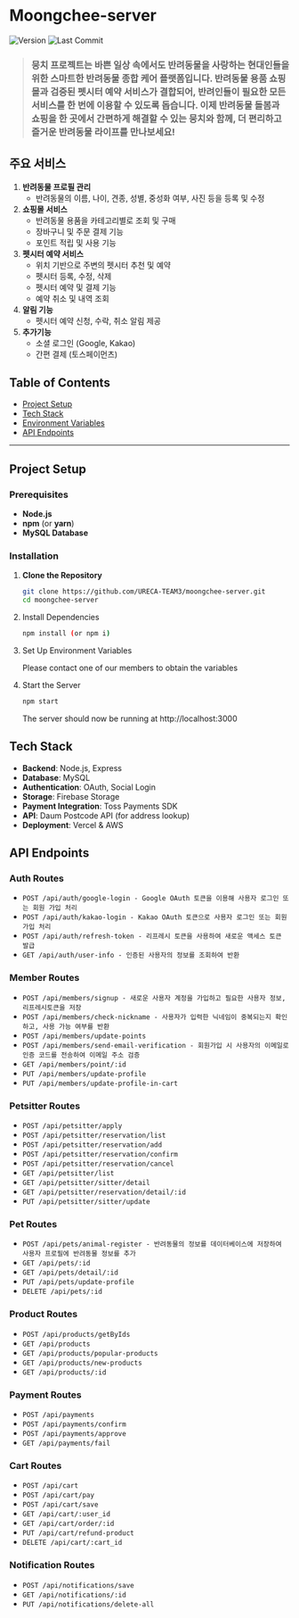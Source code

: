 # **Moongchee-server**

![Version](https://img.shields.io/github/v/release/URECA-TEAM3/moongchee-server)
![Last Commit](https://img.shields.io/github/last-commit/URECA-TEAM3/moongchee-server)

> ### **뭉치** 프로젝트는 바쁜 일상 속에서도 반려동물을 사랑하는 현대인들을 위한 스마트한 반려동물 종합 케어 플랫폼입니다. 반려동물 용품 쇼핑몰과 검증된 펫시터 예약 서비스가 결합되어, 반려인들이 필요한 모든 서비스를 한 번에 이용할 수 있도록 돕습니다. 이제 반려동물 돌봄과 쇼핑을 한 곳에서 간편하게 해결할 수 있는 뭉치와 함께, 더 편리하고 즐거운 반려동물 라이프를 만나보세요!

## 주요 서비스

1. **반려동물 프로필 관리**
   - 반려동물의 이름, 나이, 견종, 성별, 중성화 여부, 사진 등을 등록 및 수정
2. **쇼핑몰 서비스**
   - 반려동물 용품을 카테고리별로 조회 및 구매
   - 장바구니 및 주문 결제 기능
   - 포인트 적립 및 사용 기능
3. **펫시터 예약 서비스**
   - 위치 기반으로 주변의 펫시터 추천 및 예약
   - 펫시터 등록, 수정, 삭제
   - 펫시터 예약 및 결제 기능
   - 예약 취소 및 내역 조회
4. **알림 기능**
   - 펫시터 예약 신청, 수락, 취소 알림 제공
5. **추가기능**
   - 소셜 로그인 (Google, Kakao)
   - 간편 결제 (토스페이먼츠)

## **Table of Contents**

- [Project Setup](#project-setup)
- [Tech Stack](#tech-stack)
- [Environment Variables](#environment-variables)
- [API Endpoints](#api-endpoints)

---

## **Project Setup**

### **Prerequisites**

- **Node.js**
- **npm** (or **yarn**)
- **MySQL Database**

### **Installation**

1. **Clone the Repository**

   ```bash
   git clone https://github.com/URECA-TEAM3/moongchee-server.git
   cd moongchee-server
   ```

2. Install Dependencies
   ```bash
   npm install (or npm i)
   ```
3. Set Up Environment Variables

   Please contact one of our members to obtain the variables

4. Start the Server
   ```bash
   npm start
   ```
   The server should now be running at http://localhost:3000

## **Tech Stack**

- **Backend**: Node.js, Express
- **Database**: MySQL
- **Authentication**: OAuth, Social Login
- **Storage**: Firebase Storage
- **Payment Integration**: Toss Payments SDK
- **API**: Daum Postcode API (for address lookup)
- **Deployment**: Vercel & AWS

## **API Endpoints**

### **Auth Routes**

- `POST /api/auth/google-login - Google OAuth 토큰을 이용해 사용자 로그인 또는 회원 가입 처리`
- `POST /api/auth/kakao-login - Kakao OAuth 토큰으로 사용자 로그인 또는 회원 가입 처리`
- `POST /api/auth/refresh-token - 리프레시 토큰을 사용하여 새로운 액세스 토큰 발급`
- `GET /api/auth/user-info - 인증된 사용자의 정보를 조회하여 반환`

### **Member Routes**

- `POST /api/members/signup - 새로운 사용자 계정을 가입하고 필요한 사용자 정보, 리프레시토큰을 저장`
- `POST /api/members/check-nickname - 사용자가 입력한 닉네임이 중복되는지 확인하고, 사용 가능 여부를 반환`
- `POST /api/members/update-points`
- `POST /api/members/send-email-verification - 회원가입 시 사용자의 이메일로 인증 코드를 전송하여 이메일 주소 검증`
- `GET /api/members/point/:id`
- `PUT /api/members/update-profile`
- `PUT /api/members/update-profile-in-cart`

### **Petsitter Routes**

- `POST /api/petsitter/apply`
- `POST /api/petsitter/reservation/list`
- `POST /api/petsitter/reservation/add`
- `POST /api/petsitter/reservation/confirm`
- `POST /api/petsitter/reservation/cancel`
- `GET /api/petsitter/list`
- `GET /api/petsitter/sitter/detail`
- `GET /api/petsitter/reservation/detail/:id`
- `PUT /api/petsitter/sitter/update`

### **Pet Routes**

- `POST /api/pets/animal-register - 반려동물의 정보를 데이터베이스에 저장하여 사용자 프로필에 반려동물 정보를 추가`
- `GET /api/pets/:id`
- `GET /api/pets/detail/:id`
- `PUT /api/pets/update-profile`
- `DELETE /api/pets/:id`

### **Product Routes**

- `POST /api/products/getByIds`
- `GET /api/products`
- `GET /api/products/popular-products`
- `GET /api/products/new-products`
- `GET /api/products/:id`

### **Payment Routes**

- `POST /api/payments`
- `POST /api/payments/confirm`
- `POST /api/payments/approve`
- `GET /api/payments/fail`

### **Cart Routes**

- `POST /api/cart`
- `POST /api/cart/pay`
- `POST /api/cart/save`
- `GET /api/cart/:user_id`
- `GET /api/cart/order/:id`
- `PUT /api/cart/refund-product`
- `DELETE /api/cart/:cart_id`

### **Notification Routes**

- `POST /api/notifications/save`
- `GET /api/notifications/:id`
- `PUT /api/notifications/delete-all`
